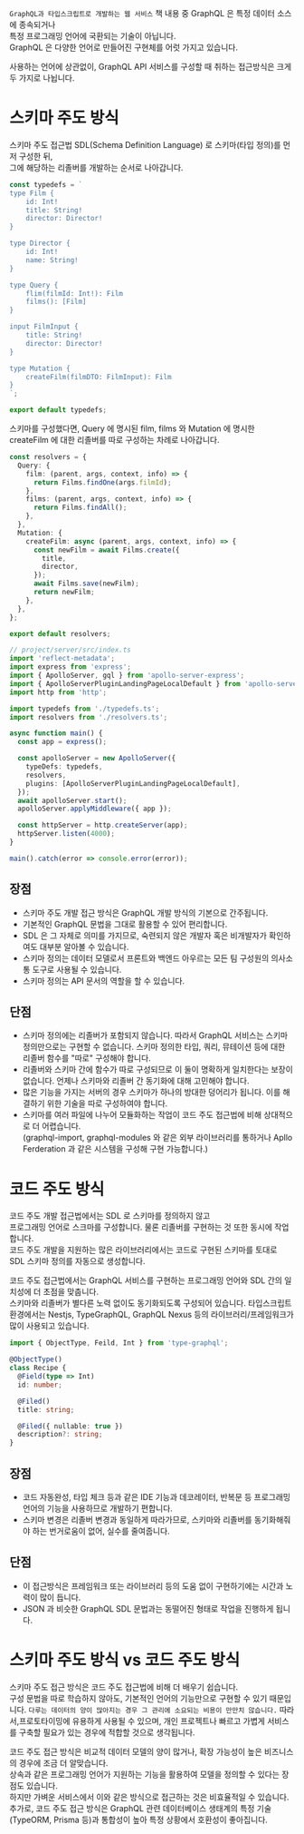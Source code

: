 `GraphQL과 타입스크립트로 개발하는 웹 서비스` 책 내용 중
GraphQL 은 특정 데이터 소스에 종속되거나  
특정 프로그래밍 언어에 국환되는 기술이 아닙니다.  
GraphQL 은 다양한 언어로 만들어진 구현체를 어럿 가지고 있습니다.

사용하는 언어에 상관없이, GraphQL API 서비스를 구성할 때 취하는 접근방식은 크게 두 가지로 나뉩니다.

# 스키마 주도 방식

스키마 주도 접근법 SDL(Schema Definition Language) 로 스키마(타입 정의)를 먼저 구성한 뒤,  
그에 해당하는 리졸버를 개발하는 순서로 나아갑니다.

```typescript
const typedefs = `
type Film {
    id: Int!
    title: String!
    director: Director!
}

type Director {
    id: Int!
    name: String!
}

type Query {
    flim(filmId: Int!): Film
    films(): [Film]
}

input FilmInput {
    title: String!
    director: Director!
}

type Mutation {
    createFilm(filmDTO: FilmInput): Film
}
`;

export default typedefs;
```

스키마를 구성했다면, Query 에 명시된 film, films 와 Mutation 에 명시한 createFilm 에 대한 리졸버를 따로 구성하는 차례로 나아갑니다.

```typescript
const resolvers = {
  Query: {
    film: (parent, args, context, info) => {
      return Films.findOne(args.filmId);
    },
    films: (parent, args, context, info) => {
      return Films.findAll();
    },
  },
  Mutation: {
    createFilm: async (parent, args, context, info) => {
      const newFilm = await Films.create({
        title,
        director,
      });
      await Films.save(newFilm);
      return newFilm;
    },
  },
};

export default resolvers;
```

```typescript
// project/server/src/index.ts
import 'reflect-metadata';
import express from 'express';
import { ApolloServer, gql } from 'apollo-server-express';
import { ApolloServerPluginLandingPageLocalDefault } from 'apollo-server-core';
import http from 'http';

import typedefs from './typedefs.ts';
import resolvers from './resolvers.ts';

async function main() {
  const app = express();

  const apolloServer = new ApolloServer({
    typeDefs: typedefs,
    resolvers,
    plugins: [ApolloServerPluginLandingPageLocalDefault],
  });
  await apolloServer.start();
  apolloServer.applyMiddleware({ app });

  const httpServer = http.createServer(app);
  httpServer.listen(4000);
}

main().catch(error => console.error(error));
```

## 장점

- 스키마 주도 개발 접근 방식은 GraphQL 개발 방식의 기본으로 간주됩니다.
- 기본적인 GraphQL 문법을 그대로 활용할 수 있어 편리합니다.
- SDL 은 그 자체로 의미를 가지므로, 숙련되지 않은 개발자 혹은 비개발자가 확인하여도 대부분 알아볼 수 있습니다.
- 스키마 정의는 데이터 모델로서 프론트와 백엔드 아우르는 모든 팀 구성원의 의사소통 도구로 사용될 수 있습니다.
- 스키마 정의는 API 문서의 역할을 할 수 있습니다.

## 단점

- 스키마 정의에는 리졸버가 포함되지 않습니다. 따라서 GraphQL 서비스는 스키마 정의만으로는 구현할 수 없습니다. 스키마 정의한 타입, 쿼리, 뮤테이션 등에 대한 리졸버 함수를 "따로" 구성해야 합니다.
- 리졸버와 스키마 간에 함수가 따로 구성되므로 이 둘이 명확하게 일치한다는 보장이 없습니다. 언제나 스키마와 리졸버 간 동기화에 대해 고민해야 합니다.
- 많은 기능을 가지는 서버의 경우 스키마가 하나의 방대한 덩어리가 됩니다. 이를 해결하기 위한 기술을 따로 구성하여야 합니다.
- 스키마를 여러 파일에 나누어 모듈화하는 작업이 코드 주도 접근법에 비해 상대적으로 더 어렵습니다.  
  (graphql-import, graphql-modules 와 같은 외부 라이브러리를 통하거나 Apllo Ferderation 과 같은 시스템을 구성해 구현 가능합니다.)

# 코드 주도 방식

코드 주도 개발 접근법에서는 SDL 로 스키마를 정의하지 않고  
프로그래밍 언어로 스크마를 구성합니다. 물론 리졸버를 구현하는 것 또한 동시에 작업합니다.  
코드 주도 개발을 지원하는 많은 라이브러리에서는 코드로 구현된 스키마를 토대로 SDL 스키마 정의를 자동으로 생성합니다.

코드 주도 접근법에서는 GraphQL 서비스를 구현하는 프로그래밍 언어와 SDL 간의 일치성에 더 초점을 맞춥니다.  
스키마와 리졸버가 별다른 노력 없이도 동기화되도록 구성되어 있습니다. 타입스크립트 환경에서는 Nestjs, TypeGraphQL, GraphQL Nexus 등의 라이브러리/프레임워크가 많이 사용되고 있습니다.

```typescript
import { ObjectType, Feild, Int } from 'type-graphql';

@ObjectType()
class Recipe {
  @Field(type => Int)
  id: number;

  @Filed()
  title: string;

  @Filed({ nullable: true })
  description?: string;
}
```

## 장점

- 코드 자동완성, 타입 체크 등과 같은 IDE 기능과 데코레이터, 반복문 등 프로그래밍 언어의 기능을 사용하므로 개발하기 편합니다.
- 스키마 변경은 리졸버 변경과 동일하게 따라가므로, 스키마와 리졸버를 동기화해줘야 하는 번거로움이 없어, 실수를 줄여줍니다.

## 단점

- 이 접근방식은 프레임워크 또는 라이브러리 등의 도움 없이 구현하기에는 시간과 노력이 많이 듭니다.
- JSON 과 비슷한 GraphQL SDL 문법과는 동떨어진 형태로 작업을 진행하게 됩니다.

# 스키마 주도 방식 vs 코드 주도 방식

스키마 주도 접근 방식은 코드 주도 접근법에 비해 더 배우기 쉽습니다.  
구성 문법을 따로 학습하지 않아도, 기본적인 언어의 기능만으로 구현할 수 있기 때문입니다. `다루는 데이터의 양이 많아지는 경우 그 관리에 소요되는 비용이 만만치 않습니다.` 따라서,프로토타이밍에 유용하게 사용될 수 있으며, 개인 프로젝트나 빠르고 가볍게 서비스를 구축할 필요가 있는 경우에 적합할 것으로 생각됩니다.

코드 주도 접근 방식은 비교적 데이터 모델의 양이 많거나, 확장 가능성이 높은 비즈니스의 경우에 조금 더 알맞습니다.  
상속과 같은 프로그래밍 언어가 지원하는 기능을 활용하여 모델을 정의할 수 있다는 장점도 있습니다.  
하지만 가벼운 서비스에서 이와 같은 방식으로 접근하는 것은 비효율적일 수 있습니다.  
추가로, 코드 주도 접근 방식은 GraphQL 관련 데이터베이스 생태계의 특정 기술(TypeORM, Prisma 등)과 통합성이 높아 특정 상황에서 호환성이 좋아집니다.
